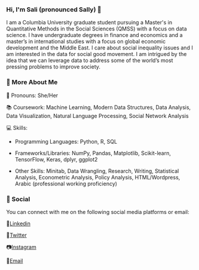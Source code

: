 ### Hi, I'm Sali (pronounced Sally) 👋

<!--
**smahdy/smahdy** is a ✨ _special_ ✨ repository because its `README.md` (this file) appears on your GitHub profile.

Here are some ideas to get you started:

- 🔭 I’m currently working on ...
- 🌱 I’m currently learning ...
- 👯 I’m looking to collaborate on ...
- 🤔 I’m looking for help with ...
- 💬 Ask me about ...
- 📫 How to reach me: ...
- 😄 Pronouns: ...
- ⚡ Fun fact: ...
-->

I am a Columbia University graduate student pursuing a Master's in Quantitative Methods in the Social Sciences (QMSS) with a focus on data science. I have undergraduate degrees in finance and economics and a master’s in international studies with a focus on global economic development and the Middle East. I care about social inequality issues and I am interested in the data for social good movement. I am intrigued by the idea that we can leverage data to address some of the world’s most pressing problems to improve society. 


### 👀 More About Me
💫 Pronouns: She/Her

📚 Coursework: Machine Learning, Modern Data Structures, Data Analysis, Data Visualization, Natural Language Processing, Social Network Analysis

💻 Skills:

* Programming Languages: Python, R, SQL

* Frameworks/Libraries: NumPy, Pandas, Matplotlib, Scikit-learn, TensorFlow, Keras, dplyr, ggplot2

* Other Skills: Minitab, Data Wrangling, Research, Writing, Statistical Analysis, Econometric Analysis, Policy Analysis, HTML/Wordpress, Arabic (professional working proficiency) 


### 📱 Social
You can connect with me on the following social media platforms or email:

👔[Linkedin](https://www.linkedin.com/in/sali-m-2aa667121/)

📣[Twitter](https://twitter.com/salimahdy)

📷[Instagram](https://www.instagram.com/sali.mahdy/)

📧[Email](mailto:sfm2136@columbia.edu)


